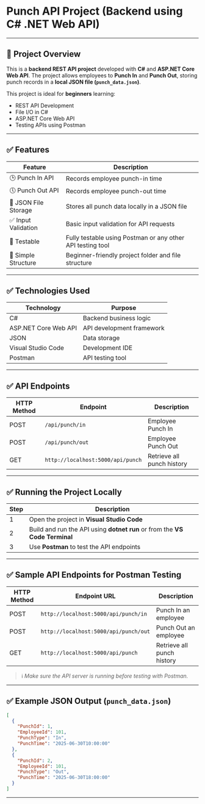 # Punch API Project (Backend using C# .NET Web API)

---

## 📌 Project Overview

This is a **backend REST API project** developed with **C#** and **ASP.NET Core Web API**.
The project allows employees to **Punch In** and **Punch Out**, storing punch records in a **local JSON file (`punch_data.json`)**.

This project is ideal for **beginners** learning:

* REST API Development
* File I/O in C#
* ASP.NET Core Web API
* Testing APIs using Postman

---

## ✅ Features

| Feature              | Description                                                |
| -------------------- | ---------------------------------------------------------- |
| 🕒 Punch In API      | Records employee punch-in time                             |
| 🕔 Punch Out API     | Records employee punch-out time                            |
| 📄 JSON File Storage | Stores all punch data locally in a JSON file               |
| ✅ Input Validation   | Basic input validation for API requests                    |
| 🧪 Testable          | Fully testable using Postman or any other API testing tool |
| 📂 Simple Structure  | Beginner-friendly project folder and file structure        |

---

## ✅ Technologies Used

| Technology           | Purpose                   |
| -------------------- | ------------------------- |
| C#                   | Backend business logic    |
| ASP.NET Core Web API | API development framework |
| JSON                 | Data storage              |
| Visual Studio Code   | Development IDE           |
| Postman              | API testing tool          |

---

## ✅ API Endpoints

| HTTP Method | Endpoint         | Description        |
| ----------- | ---------------- | ------------------ |
| POST        | `/api/punch/in`  | Employee Punch In  |
| POST        | `/api/punch/out` | Employee Punch Out |
| GET         | `http://localhost:5000/api/punch`     | Retrieve all punch history |

---

## ✅ Running the Project Locally

| Step | Description                                                                 |
| ---- | --------------------------------------------------------------------------- |
| 1    | Open the project in **Visual Studio Code**                                  |
| 2    | Build and run the API using **dotnet run** or from the **VS Code Terminal** |
| 3    | Use **Postman** to test the API endpoints                                   |

---

## ✅ Sample API Endpoints for Postman Testing

| HTTP Method | Endpoint URL                          | Description        |
| ----------- | ------------------------------------- | ------------------ |
| POST        | `http://localhost:5000/api/punch/in`  | Punch In an employee |
| POST        | `http://localhost:5000/api/punch/out` | Punch Out an employee |
| GET         | `http://localhost:5000/api/punch`     | Retrieve all punch history |


> ℹ️ *Make sure the API server is running before testing with Postman.*

---

## ✅ Example JSON Output (`punch_data.json`)

```json
[
  {
    "PunchId": 1,
    "EmployeeId": 101,
    "PunchType": "In",
    "PunchTime": "2025-06-30T10:00:00"
  },
  {
    "PunchId": 2,
    "EmployeeId": 101,
    "PunchType": "Out",
    "PunchTime": "2025-06-30T18:00:00"
  }
]
```

---

